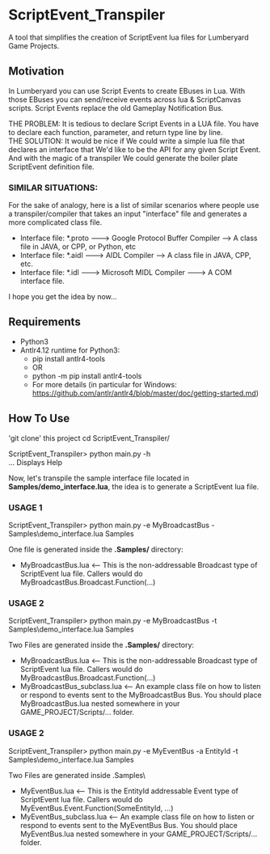 # ScriptEvent_Transpiler
A tool that simplifies the creation of ScriptEvent lua files for Lumberyard Game Projects.

## Motivation
In Lumberyard you can use Script Events to create EBuses in Lua. With those EBuses you can send/receive events across lua & ScriptCanvas scripts. Script Events replace the old Gameplay Notification Bus.

THE PROBLEM: It is tedious to declare Script Events in a LUA file. You have to declare each function, parameter, and return type line by line.  
THE SOLUTION: It would be nice if We could write a simple lua file that declares an interface that We'd like to be the API for any given Script Event. And with the magic of a transpiler We could generate the boiler plate ScriptEvent definition file.

### SIMILAR SITUATIONS:
For the sake of analogy, here is a list of similar scenarios where people use a transpiler/compiler that takes an input "interface" file and generates a more complicated class file.
- Interface file: *.proto ---> Google Protocol Buffer Compiler --> A class file in JAVA, or CPP, or Python, etc
- Interface file: *.aidl ---> AIDL Compiler --> A class file in JAVA, CPP, etc.
- Interface file: *.idl ---> Microsoft MIDL Compiler ---> A COM interface file.

I hope you get the idea by now...


## Requirements
- Python3
- Antlr4.12 runtime for Python3:
  - pip install antlr4-tools
  - OR
  - python -m pip install antlr4-tools
  - For more details (in particular for Windows: https://github.com/antlr/antlr4/blob/master/doc/getting-started.md)

  
  
## How To Use
'git clone' this project
cd ScriptEvent_Transpiler/

ScriptEvent_Transpiler> python main.py -h  
    ... Displays Help

Now, let's transpile the sample interface file located in **Samples/demo_interface.lua**, the idea is to generate a ScriptEvent lua file.

### USAGE 1
ScriptEvent_Transpiler> python main.py -e MyBroadcastBus -Samples\demo_interface.lua Samples  
  
One file is generated inside the **.Samples/** directory:    
  - MyBroadcastBus.lua   <-- This is the non-addressable Broadcast type of ScriptEvent lua file. Callers would do MyBroadcastBus.Broadcast.Function(...)

### USAGE 2
ScriptEvent_Transpiler> python main.py -e MyBroadcastBus -t Samples\demo_interface.lua Samples  
  
Two Files are generated inside the **.Samples/** directory:   
  - MyBroadcastBus.lua   <-- This is the non-addressable Broadcast type of ScriptEvent lua file. Callers would do MyBroadcastBus.Broadcast.Function(...)
  - MyBroadcastBus_subclass.lua   <-- An example class file on how to listen or respond to events sent to the MyBroadcastBus Bus.
You should place MyBroadcastBus.lua nested somewhere in your GAME_PROJECT/Scripts/... folder.
  
### USAGE 2
ScriptEvent_Transpiler> python main.py -e MyEventBus -a EntityId -t Samples\demo_interface.lua Samples  
  
Two Files are generated inside .Samples\
  - MyEventBus.lua   <-- This is the EntityId addressable Event type of ScriptEvent lua file. Callers would do MyEventBus.Event.Function(SomeEntityId, ...)
  - MyEventBus_subclass.lua   <-- An example class file on how to listen or respond to events sent to the MyEventBus Bus.
You should place MyEventBus.lua nested somewhere in your GAME_PROJECT/Scripts/... folder.






